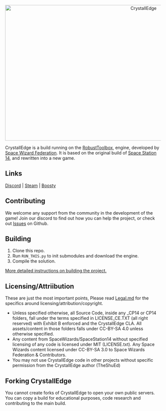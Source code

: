<p align="center"> <img alt="CrystallEdge" width="880" height="440" src="https://github.com/crystallpunk-14/crystall-punk-14/assets/96445749/d1d1907b-aaa4-4491-83da-342de0ac5244" /></p>

CrystallEdge is a build running on the [RobustToolbox](https://github.com/space-wizards/RobustToolbox), engine, developed by [Space Wizard Federation](https://github.com/space-wizards). It is based on the original build of [Space Station 14](https://github.com/space-wizards/space-station-14), and rewritten into a new game.

## Links
[Discord](https://discord.gg/Sud2DMfhCC) | [Steam](https://store.steampowered.com/app/1255460/Space_Station_14/) | [Boosty](https://boosty.to/theshued)

## Contributing

We welcome any support from the community in the development of the game! Join our discord to find out how you can help the project, or check out [Issues](https://github.com/crystallpunk-14/crystall-punk-14/issues) on Github.

## Building

1. Clone this repo.
2. Run `RUN_THIS.py` to init submodules and download the engine.
3. Compile the solution.

[More detailed instructions on building the project.](https://docs.spacestation14.com/en/general-development/setup.html)

## Licensing/Attriibution

These are just the most important points, Please read [Legal.md](TODO) for the specifics around licensing/attribution/copyright.
- Unless specified otherwise, all Source Code, inside any _CP14 or CP14 folders, fall under the terms specified in LICENSE_CE.TXT (all right reserved) with Exhibit B enforced and the CrystallEdge CLA. All assets/content in those folders falls under CC-BY-SA 4.0 unless otherwise specified.
- Any content from SpaceWizards/SpaceStation14 without specified licensing of any code is licensed under MIT (LICENSE.txt). Any Space Wizards content licensed under CC-BY-SA 3.0 to Space Wizards Federation & Contributors.
- You may not use CrystallEdge code in other projects without specific permission from the CrystallEdge author (TheShuEd)

## Forking CrystallEdge

You cannot create forks of CrystallEdge to open your own public servers. You can copy a build for educational purposes, code research and contributing to the main build.